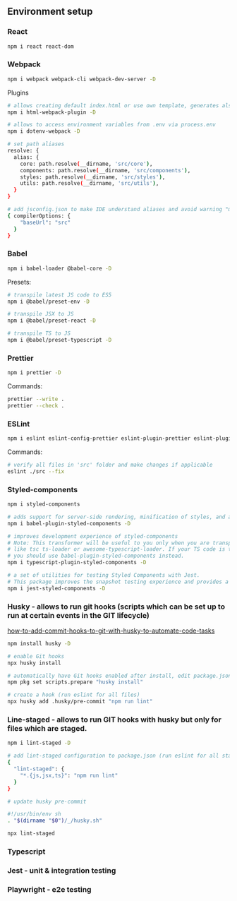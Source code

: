 ## Environment setup

### React
```sh
npm i react react-dom
```

### Webpack
```sh
npm i webpack webpack-cli webpack-dev-server -D
```

Plugins
```sh 
# allows creating default index.html or use own template, generates also file in output folder during build
npm i html-webpack-plugin -D

# allows to access environment variables from .env via process.env
npm i dotenv-webpack -D
```

```sh
# set path aliases
resolve: {
  alias: {
    core: path.resolve(__dirname, 'src/core'),
    components: path.resolve(__dirname, 'src/components'),
    styles: path.resolve(__dirname, 'src/styles'),
    utils: path.resolve(__dirname, 'src/utils'),
  }
}
``` 
```sh
# add jsconfig.json to make IDE understand aliases and avoid warning "module is not installed"
{ compilerOptions: { 
    "baseUrl": "src" 
  } 
}

```

### Babel
```sh 
npm i babel-loader @babel-core -D
```

Presets:
```sh
# transpile latest JS code to ES5
npm i @babel/preset-env -D

# transpile JSX to JS
npm i @babel/preset-react -D

# transpile TS to JS
npm i @babel/preset-typescript -D
```

### Prettier
```sh
npm i prettier -D
```

Commands:
```sh
prettier --write .
prettier --check .
````
### ESLint
```sh
npm i eslint eslint-config-prettier eslint-plugin-prettier eslint-plugin-react -D
```

Commands:
```sh
# verify all files in 'src' folder and make changes if applicable 
eslint ./src --fix
````

### Styled-components
```sh 
npm i styled-components
```

```sh
# adds support for server-side rendering, minification of styles, and a nicer debugging experience(adds component name to classes).
npm i babel-plugin-styled-components -D
```


```sh
# improves development experience of styled-components
# Note: This transformer will be useful to you only when you are transpiling your TS code using actual TS compiler,
# like tsc ts-loader or awesome-typescript-loader. If your TS code is transpiled using babel-plugin-transform-typescript,
# you should use babel-plugin-styled-components instead.
npm i typescript-plugin-styled-components -D
```
```sh
# a set of utilities for testing Styled Components with Jest.
# This package improves the snapshot testing experience and provides a brand new matcher to make expectations on the style rules
npm i jest-styled-components -D
```
 
### Husky - allows to run git hooks (scripts which can be set up to run at certain events in the GIT lifecycle)
[how-to-add-commit-hooks-to-git-with-husky-to-automate-code-tasks](https://www.freecodecamp.org/news/how-to-add-commit-hooks-to-git-with-husky-to-automate-code-tasks/)
```sh
npm install husky -D

# enable Git hooks
npx husky install

# automatically have Git hooks enabled after install, edit package.json (pkg command available only with npm > 7.2)
npm pkg set scripts.prepare "husky install"

# create a hook (run eslint for all files)
npx husky add .husky/pre-commit "npm run lint"
```
 
### Line-staged - allows to run GIT hooks with husky but only for files which are staged.
```sh
npm i lint-staged -D
```
```sh
# add lint-staged configuration to package.json (run eslint for all staged files)
{
  "lint-staged": {
    "*.{js,jsx,ts}": "npm run lint"
  }
}
```
```sh
# update husky pre-commit

#!/usr/bin/env sh
. "$(dirname "$0")/_/husky.sh"

npx lint-staged
```
### Typescript

### Jest - unit & integration testing

### Playwright - e2e testing